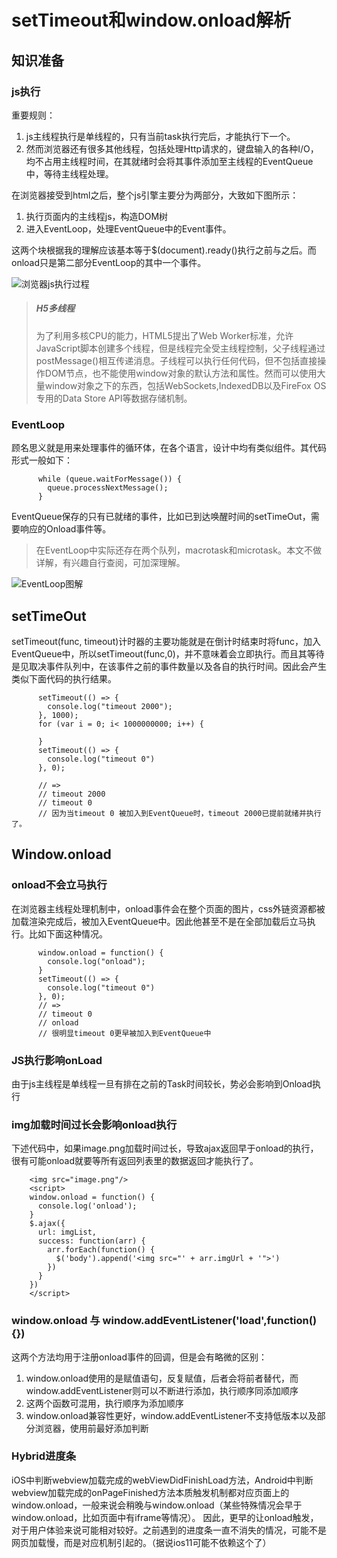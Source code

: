 # setTimeout和window.onload解析

## 知识准备

### js执行

重要规则：
1. js主线程执行是单线程的，只有当前task执行完后，才能执行下一个。
2. 然而浏览器还有很多其他线程，包括处理Http请求的，键盘输入的各种I/O，均不占用主线程时间，在其就绪时会将其事件添加至主线程的EventQueue中，等待主线程处理。

在浏览器接受到html之后，整个js引擎主要分为两部分，大致如下图所示：
1. 执行页面内的主线程js，构造DOM树
2. 进入EventLoop，处理EventQueue中的Event事件。

这两个块根据我的理解应该基本等于$(document).ready()执行之前与之后。而onload只是第二部分EventLoop的其中一个事件。

![浏览器js执行过程](http://mayun.itc.cmbchina.cn/uploads/images/2019/0304/190942_71cb443c_2213.jpeg "js流程.Jpg")

> ##### H5多线程
> 为了利用多核CPU的能力，HTML5提出了Web Worker标准，允许JavaScript脚本创建多个线程，但是线程完全受主线程控制，父子线程通过postMessage()相互传递消息。子线程可以执行任何代码，但不包括直接操作DOM节点，也不能使用window对象的默认方法和属性。然而可以使用大量window对象之下的东西，包括WebSockets,IndexedDB以及FireFox OS专用的Data Store API等数据存储机制。

### EventLoop

顾名思义就是用来处理事件的循环体，在各个语言，设计中均有类似组件。其代码形式一般如下：
```
      while (queue.waitForMessage()) {
        queue.processNextMessage();
      }  
```
EventQueue保存的只有已就绪的事件，比如已到达唤醒时间的setTimeOut，需要响应的Onload事件等。

> 在EventLoop中实际还存在两个队列，macrotask和microtask。本文不做详解，有兴趣自行查阅，可加深理解。

![EventLoop图解](http://mayun.itc.cmbchina.cn/uploads/images/2019/0304/192928_23b15ef1_2213.jpeg "js执行.Jpg")

## setTimeOut
setTimeout(func, timeout)计时器的主要功能就是在倒计时结束时将func，加入EventQueue中，所以setTimeout(func,0)，并不意味着会立即执行。而且其等待是见取决事件队列中，在该事件之前的事件数量以及各自的执行时间。因此会产生类似下面代码的执行结果。
```
      setTimeout(() => {
        console.log("timeout 2000");
      }, 1000);
      for (var i = 0; i< 1000000000; i++) {

      }
      setTimeout(() => {
        console.log("timeout 0")
      }, 0);

      // =>
      // timeout 2000
      // timeout 0
      // 因为当timeout 0 被加入到EventQueue时，timeout 2000已提前就绪并执行了。
```

## Window.onload

### onload不会立马执行
在浏览器主线程处理机制中，onload事件会在整个页面的图片，css外链资源都被加载渲染完成后，被加入EventQueue中。因此他甚至不是在全部加载后立马执行。比如下面这种情况。

```
      window.onload = function() {
        console.log("onload");
      }
      setTimeout(() => {
        console.log("timeout 0")
      }, 0);
      // =>
      // timeout 0
      // onload
      // 很明显timeout 0更早被加入到EventQueue中
```

### JS执行影响onLoad

由于js主线程是单线程一旦有排在之前的Task时间较长，势必会影响到Onload执行

### img加载时间过长会影响onload执行

下述代码中，如果image.png加载时间过长，导致ajax返回早于onload的执行，很有可能onload就要等所有返回列表里的数据返回才能执行了。
```
    <img src="image.png"/>
    <script>
    window.onload = function() {
      console.log('onload');
    }
    $.ajax({
      url: imgList,
      success: function(arr) {
        arr.forEach(function() {
          $('body').append('<img src="' + arr.imgUrl + '">')
        })
      }
    })
    </script>
```

### window.onload 与 window.addEventListener('load',function() {})

这两个方法均用于注册onload事件的回调，但是会有略微的区别：
1. window.onload使用的是赋值语句，反复赋值，后者会将前者替代，而window.addEventListener则可以不断进行添加，执行顺序同添加顺序
2. 这两个函数可混用，执行顺序为添加顺序
3. window.onload兼容性更好，window.addEventListener不支持低版本以及部分浏览器，使用前最好添加判断

### Hybrid进度条
iOS中判断webview加载完成的webViewDidFinishLoad方法，Android中判断webview加载完成的onPageFinished方法本质触发机制都对应页面上的window.onload，一般来说会稍晚与window.onload（某些特殊情况会早于window.onload，比如页面中有iframe等情况）。
因此，更早的让onload触发，对于用户体验来说可能相对较好。之前遇到的进度条一直不消失的情况，可能不是网页加载慢，而是对应机制引起的。（据说ios11可能不依赖这个了）
